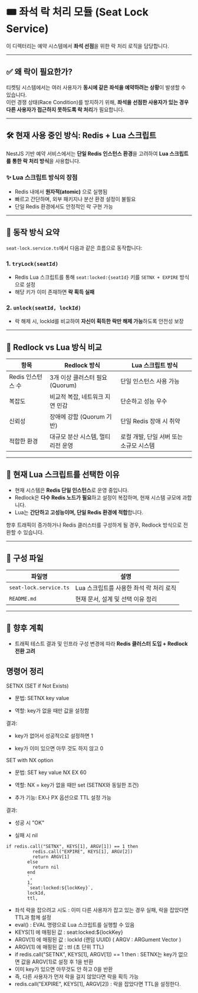 # 🎟️ 좌석 락 처리 모듈 (Seat Lock Service)

이 디렉터리는 예약 시스템에서 **좌석 선점**을 위한 락 처리 로직을 담당합니다.

---

## ✅ 왜 락이 필요한가?

티켓팅 시스템에서는 여러 사용자가 **동시에 같은 좌석을 예약하려는 상황**이 발생할 수 있습니다.  
이런 경쟁 상태(Race Condition)를 방지하기 위해, **좌석을 선점한 사용자가 있는 경우 다른 사용자가 접근하지 못하도록 락 처리**가 필요합니다.

---

## 🛠️ 현재 사용 중인 방식: Redis + Lua 스크립트

NestJS 기반 예약 서비스에서는 **단일 Redis 인스턴스 환경**을 고려하여 **Lua 스크립트를 통한 락 처리 방식**을 사용합니다.

### ✨ Lua 스크립트 방식의 장점

- Redis 내에서 **원자적(atomic)** 으로 실행됨
- 빠르고 간단하며, 외부 패키지나 분산 환경 설정이 불필요
- 단일 Redis 환경에서도 안정적인 락 구현 가능

---

## 🔁 동작 방식 요약

`seat-lock.service.ts`에서 다음과 같은 흐름으로 동작합니다:

### 1. `tryLock(seatId)`

- Redis Lua 스크립트를 통해 `seat:locked:{seatId}` 키를 `SETNX + EXPIRE` 방식으로 설정
- 해당 키가 이미 존재하면 **락 획득 실패**

### 2. `unlock(seatId, lockId)`

- 락 해제 시, lockId를 비교하여 **자신이 획득한 락만 해제 가능**하도록 안전성 보장

---

## 🔄 Redlock vs Lua 방식 비교

| 항목              | Redlock 방식                       | Lua 스크립트 방식                       |
| ----------------- | ---------------------------------- | --------------------------------------- |
| Redis 인스턴스 수 | 3개 이상 클러스터 필요 (Quorum)    | 단일 인스턴스 사용 가능                 |
| 복잡도            | 비교적 복잡, 네트워크 지연 민감    | 단순하고 성능 우수                      |
| 신뢰성            | 장애에 강함 (Quorum 기반)          | 단일 Redis 장애 시 취약                 |
| 적합한 환경       | 대규모 분산 시스템, 멀티 리전 운영 | 로컬 개발, 단일 서버 또는 소규모 시스템 |

---

## 🤔 현재 Lua 스크립트를 선택한 이유

- 현재 시스템은 **Redis 단일 인스턴스**로 운영 중입니다.
- Redlock은 **다수 Redis 노드가 필요**하고 설정이 복잡하며, 현재 시스템 규모에 과합니다.
- Lua는 **간단하고 고성능이며, 단일 Redis 환경에 적합**합니다.

향후 트래픽이 증가하거나 Redis 클러스터를 구성하게 될 경우, Redlock 방식으로 전환할 수 있습니다.

---

## 📁 구성 파일

| 파일명                 | 설명                                    |
| ---------------------- | --------------------------------------- |
| `seat-lock.service.ts` | Lua 스크립트를 사용한 좌석 락 처리 로직 |
| `README.md`            | 현재 문서, 설계 및 선택 이유 정리       |

---

## 🔮 향후 계획

- 트래픽 테스트 결과 및 인프라 구성 변경에 따라 **Redis 클러스터 도입 + Redlock 전환 고려**

## 명령어 정리

SETNX (SET if Not Exists)

- 문법: SETNX key value

- 역할: key가 없을 때만 값을 설정함

결과:

- key가 없어서 성공적으로 설정하면 1

- key가 이미 있으면 아무 것도 하지 않고 0

SET with NX option

- 문법: SET key value NX EX 60

- 역할: NX = key가 없을 때만 set (SETNX와 동일한 조건)

- 추가 기능: EX나 PX 옵션으로 TTL 설정 가능

결과:

- 성공 시 "OK"

- 실패 시 nil

```
if redis.call("SETNX", KEYS[1], ARGV[1]) == 1 then
          redis.call("EXPIRE", KEYS[1], ARGV[2])
          return ARGV[1]
        else
          return nil
        end
        `,
        1,
        `seat:locked:${lockKey}`,
        lockId,
        ttl,
```

- 좌석 락을 잡으려고 시도 : 이미 다른 사용자가 잡고 있는 경우 실패, 락을 잡았다면 TTL과 함께 설정
- eval() : EVAL 명령으로 Lua 스크립트를 실행할 수 있음
- KEYS[1] 에 매핑된 값 : seat:locked:${lockKey}
- ARGV[1] 에 매핑된 값 : lockId (랜덤 UUID) ( ARGV : ARGument Vector )
- ARGV[1] 에 매핑된 값 : ttl (초 단위 TTL)
- if redis.call("SETNX", KEYS[1], ARGV[1]) == 1 then : SETNX는 key가 없으면 값을 ARGV[1]로 설정 후 1을 반환
- 이미 key가 있으면 아무것도 안 하고 0을 반환
- 즉, 다른 사용자가 먼저 락을 걸지 않았다면 락을 획득 가능
- redis.call("EXPIRE", KEYS[1], ARGV[2]) : 락을 잡았다면 TTL을 설정한다.
